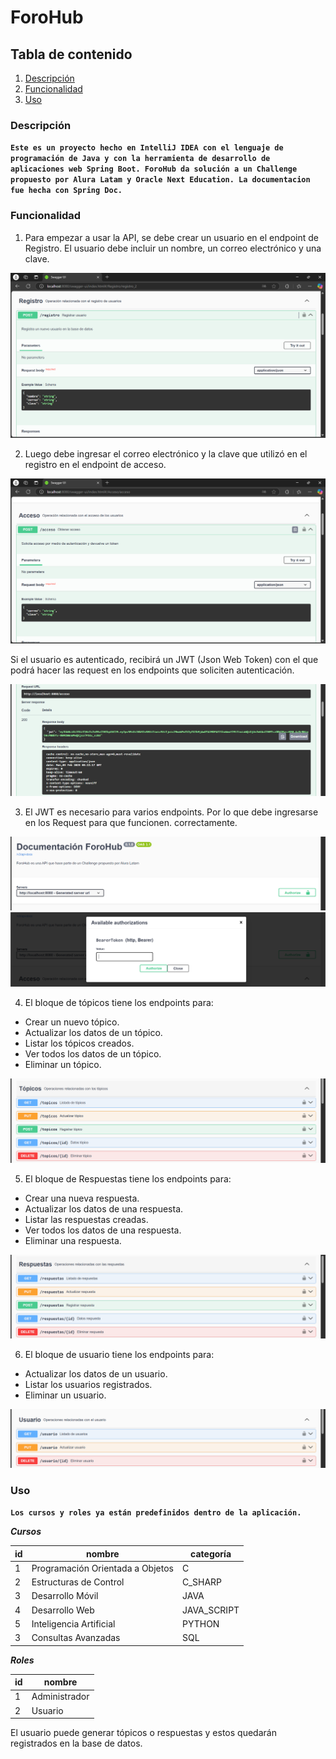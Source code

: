 # ForoHub

## Tabla de contenido

1. [Descripción](#descripción)
2. [Funcionalidad](#funcionalidad)
3. [Uso](#uso)

### Descripción

**`Este es un proyecto hecho en IntelliJ IDEA con el lenguaje de programación de Java y con la herramienta de desarrollo de
aplicaciones web Spring Boot. ForoHub da solución a un Challenge propuesto por Alura Latam y Oracle Next Education. La
documentacion fue hecha con Spring Doc.`**

### Funcionalidad

1. Para empezar a usar la API, se debe crear un usuario en el endpoint de Registro. El usuario debe incluir un nombre,
   un
   correo electrónico y una
   clave.

![](docs/Captura4.png)

2. Luego debe ingresar el correo electrónico y la clave que utilizó en el registro en el endpoint de
   acceso.

![](docs/Captura5.png)

Si el usuario es autenticado, recibirá un JWT (Json Web Token) con el que podrá hacer
las
request en los endpoints que soliciten autenticación.

![](docs/Captura6.png)

3. El JWT es necesario para varios endpoints. Por lo que debe ingresarse en los Request para que funcionen.
   correctamente.

![](docs/Captura7.png) ![](docs/Captura8.png)

4. El bloque de tópicos tiene los endpoints para:

- Crear un nuevo tópico.
- Actualizar los datos de un tópico.
- Listar los tópicos creados.
- Ver todos los datos de un tópico.
- Eliminar un tópico.

![](docs/Captura2.png)

5. El bloque de Respuestas tiene los endpoints para:

- Crear una nueva respuesta.
- Actualizar los datos de una respuesta.
- Listar las respuestas creadas.
- Ver todos los datos de una respuesta.
- Eliminar una respuesta.

![](docs/Captura3.png)

6. El bloque de usuario tiene los endpoints para:

- Actualizar los datos de un usuario.
- Listar los usuarios registrados.
- Eliminar un usuario.

![](docs/Captura1.png)

### Uso

**`Los cursos y roles ya están predefinidos dentro de la aplicación.`**

**_Cursos_**

| id | nombre                           | categoría   |
|----|----------------------------------|-------------|
| 1  | Programación Orientada a Objetos | C           |
| 2  | Estructuras de Control           | C_SHARP     |
| 3  | Desarrollo Móvil                 | JAVA        |
| 4  | Desarrollo Web                   | JAVA_SCRIPT |
| 5  | Inteligencia Artificial          | PYTHON      |
| 3  | Consultas Avanzadas              | SQL         |

**_Roles_**

| id | nombre        |
|----|---------------|
| 1  | Administrador |
| 2  | Usuario       |

El usuario puede generar tópicos o respuestas y estos quedarán registrados en la base de datos.